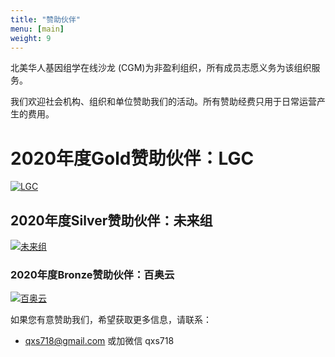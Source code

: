 ```yaml
---
title: "赞助伙伴"
menu: [main]
weight: 9
---
```


北美华人基因组学在线沙龙 (CGM)为非盈利组织，所有成员志愿义务为该组织服务。

我们欢迎社会机构、组织和单位赞助我们的活动。所有赞助经费只用于日常运营产生的费用。

# 2020年度Gold赞助伙伴：LGC

[![LGC](https://biosearch-cdn.azureedge.net/assetsv6/banner-300x250-kasp-compilation.gif)](http://info.biosearchtech.com/see-how-leading-scientists-use-kasp?hs_preview=ZggIGtQb-27299473871)


## 2020年度Silver赞助伙伴：未来组

[![未来组](https://www.nextomics.cn/wp-content/uploads/2018/05/no-logo.png)](https://www.nextomics.cn/)



### 2020年度Bronze赞助伙伴：百奥云

[![百奥云](http://nwzimg.wezhan.cn/contents/sitefiles2024/10122391/images/4568480.png)](http://www.biobin.com.cn/)

<!-- [![投必得](https://i.imgur.com/KpG4Ujg.png?2)](https://www.topeditsci.com) -->

如果您有意赞助我们，希望获取更多信息，请联系：
* qxs718@gmail.com 或加微信 qxs718
